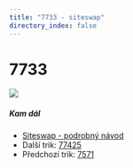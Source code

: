 ```yaml
---
title: "7733 - siteswap"
directory_index: false
---
```


# 7733

![](/animace/siteswap/7733.gif)

##### Kam dál

- [Siteswap - podrobný návod](/siteswap.html "Podrobné vysvětlení siteswapů..")
- Další trik: [77425](77425.html "Siteswap 77425")
- Předchozí trik: [7571](7571.html "Siteswap 7571")

